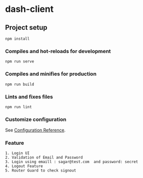 # dash-client

## Project setup
```
npm install
```

### Compiles and hot-reloads for development
```
npm run serve
```

### Compiles and minifies for production
```
npm run build
```

### Lints and fixes files
```
npm run lint
```

### Customize configuration
See [Configuration Reference](https://cli.vuejs.org/config/).


### Feature
```
1. Login UI
2. Validation of Email and Password
3. Login using emaill : sagar@test.com  and password: secret
4. Logout Feature 
5. Router Guard to check signout 
```

